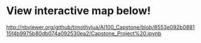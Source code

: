 # View interactive map below!
http://nbviewer.org/github/timothylua/AI100_Capstone/blob/8553e092b088115f4b9975b80db074a092530ea2/Capstone_Project%20.ipynb

